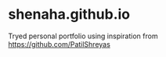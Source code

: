 # shenaha.github.io

Tryed personal portfolio using inspiration from https://github.com/PatilShreyas
